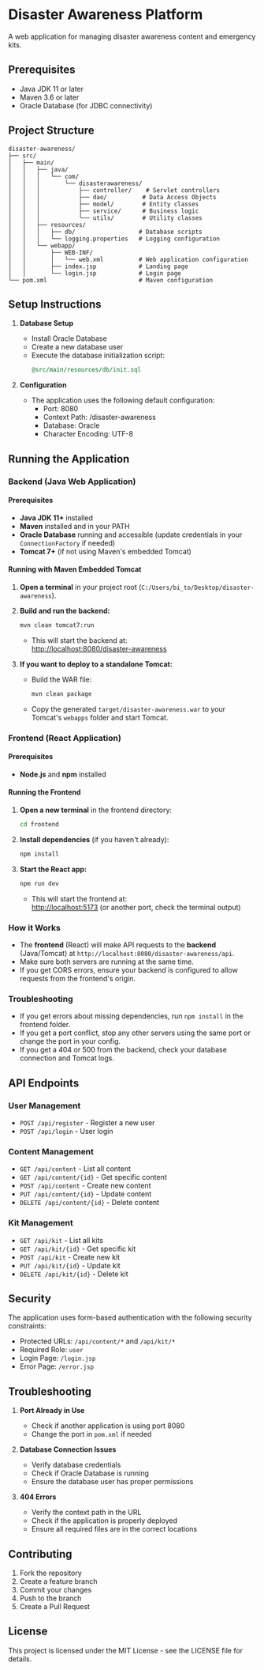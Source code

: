 # Disaster Awareness Platform

A web application for managing disaster awareness content and emergency kits.

## Prerequisites

- Java JDK 11 or later
- Maven 3.6 or later
- Oracle Database (for JDBC connectivity)

## Project Structure

```
disaster-awareness/
├── src/
│   ├── main/
│   │   ├── java/
│   │   │   └── com/
│   │   │       └── disasterawareness/
│   │   │           ├── controller/    # Servlet controllers
│   │   │           ├── dao/          # Data Access Objects
│   │   │           ├── model/        # Entity classes
│   │   │           ├── service/      # Business logic
│   │   │           └── utils/        # Utility classes
│   │   ├── resources/
│   │   │   ├── db/                  # Database scripts
│   │   │   └── logging.properties   # Logging configuration
│   │   └── webapp/
│   │       ├── WEB-INF/
│   │       │   └── web.xml          # Web application configuration
│   │       ├── index.jsp            # Landing page
│   │       └── login.jsp            # Login page
└── pom.xml                          # Maven configuration
```

## Setup Instructions

1. **Database Setup**
   - Install Oracle Database
   - Create a new database user
   - Execute the database initialization script:
     ```sql
     @src/main/resources/db/init.sql
     ```

2. **Configuration**
   - The application uses the following default configuration:
     - Port: 8080
     - Context Path: /disaster-awareness
     - Database: Oracle
     - Character Encoding: UTF-8

## Running the Application

### Backend (Java Web Application)

#### Prerequisites
- **Java JDK 11+** installed
- **Maven** installed and in your PATH
- **Oracle Database** running and accessible (update credentials in your `ConnectionFactory` if needed)
- **Tomcat 7+** (if not using Maven's embedded Tomcat)

#### Running with Maven Embedded Tomcat
1. **Open a terminal** in your project root (`C:/Users/bi_to/Desktop/disaster-awareness`).
2. **Build and run the backend:**
   ```sh
   mvn clean tomcat7:run
   ```
   - This will start the backend at:  
     [http://localhost:8080/disaster-awareness](http://localhost:8080/disaster-awareness)

3. **If you want to deploy to a standalone Tomcat:**
   - Build the WAR file:
     ```sh
     mvn clean package
     ```
   - Copy the generated `target/disaster-awareness.war` to your Tomcat's `webapps` folder and start Tomcat.

### Frontend (React Application)

#### Prerequisites
- **Node.js** and **npm** installed

#### Running the Frontend
1. **Open a new terminal** in the frontend directory:
   ```sh
   cd frontend
   ```
2. **Install dependencies** (if you haven't already):
   ```sh
   npm install
   ```
3. **Start the React app:**
   ```sh
   npm run dev
   ```
   - This will start the frontend at:  
     [http://localhost:5173](http://localhost:5173) (or another port, check the terminal output)

### How it Works
- The **frontend** (React) will make API requests to the **backend** (Java/Tomcat) at `http://localhost:8080/disaster-awareness/api`.
- Make sure both servers are running at the same time.
- If you get CORS errors, ensure your backend is configured to allow requests from the frontend's origin.

### Troubleshooting
- If you get errors about missing dependencies, run `npm install` in the frontend folder.
- If you get a port conflict, stop any other servers using the same port or change the port in your config.
- If you get a 404 or 500 from the backend, check your database connection and Tomcat logs.

## API Endpoints

### User Management
- `POST /api/register` - Register a new user
- `POST /api/login` - User login

### Content Management
- `GET /api/content` - List all content
- `GET /api/content/{id}` - Get specific content
- `POST /api/content` - Create new content
- `PUT /api/content/{id}` - Update content
- `DELETE /api/content/{id}` - Delete content

### Kit Management
- `GET /api/kit` - List all kits
- `GET /api/kit/{id}` - Get specific kit
- `POST /api/kit` - Create new kit
- `PUT /api/kit/{id}` - Update kit
- `DELETE /api/kit/{id}` - Delete kit

## Security

The application uses form-based authentication with the following security constraints:
- Protected URLs: `/api/content/*` and `/api/kit/*`
- Required Role: `user`
- Login Page: `/login.jsp`
- Error Page: `/error.jsp`

## Troubleshooting

1. **Port Already in Use**
   - Check if another application is using port 8080
   - Change the port in `pom.xml` if needed

2. **Database Connection Issues**
   - Verify database credentials
   - Check if Oracle Database is running
   - Ensure the database user has proper permissions

3. **404 Errors**
   - Verify the context path in the URL
   - Check if the application is properly deployed
   - Ensure all required files are in the correct locations

## Contributing

1. Fork the repository
2. Create a feature branch
3. Commit your changes
4. Push to the branch
5. Create a Pull Request

## License

This project is licensed under the MIT License - see the LICENSE file for details. 
